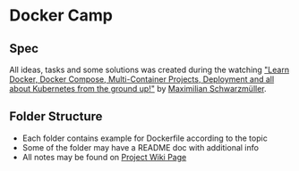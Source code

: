 # Docker Camp

## Spec

All ideas, tasks and some solutions was created during the watching ["Learn Docker, Docker Compose, Multi-Container Projects, Deployment and all about Kubernetes from the ground up!"](https://www.udemy.com/course/docker-kubernetes-the-practical-guide/) by [Maximilian Schwarzmüller](https://academind.com).

## Folder Structure
- Each folder contains example for Dockerfile according to the topic
- Some of the folder may have a README doc with additional info
- All notes may be found on [Project Wiki Page](https://github.com/dsomleff/docker-camp/wiki)
